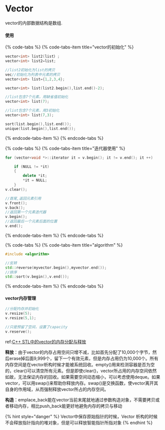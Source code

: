 # Vector

vector的内部数据结构是数组.

#### 使用

{% code-tabs %}
{% code-tabs-item title="vector的初始化" %}
```cpp
vector<int> list2(list）;
vector<int> list2=list;

//list2初始化为list的拷贝
vec//初始化为列表中元素的拷贝
vector<int> list={1,2,3,4};

vector<int> list(list2.begin(),list.end()-2);

//list包含7个元素，用缺省值初始化
vector<int> list(7);

//list包含7个元素，用3初始化
vector<int> list(7,3);

sort(list.begin(),list.end());
unique(list.begin(),list.end());
```
{% endcode-tabs-item %}
{% endcode-tabs %}

{% code-tabs %}
{% code-tabs-item title="迭代器使用" %}
```cpp
for (vector<void *>::iterator it = v.begin(); it != v.end(); it ++) 

    if (NULL != *it) 
    {
        delete *it; 
        *it = NULL;
    }
v.clear();

//首尾,返回元素引用
v.front();
v.back();
//返回第一个元素迭代器
v.begin();
//返回最后一个元素后面的位置
v.end();
```
{% endcode-tabs-item %}
{% endcode-tabs %}

{% code-tabs %}
{% code-tabs-item title="algorithm" %}
```cpp
#include <algorithm>  

//反转
std::reverse(myvector.begin(),myvector.end());   
//排序
std::sort(v.begin(),v.end());
```
{% endcode-tabs-item %}
{% endcode-tabs %}

#### vector内存管理

```cpp
//分配内存并初始化
v.resize(5);
v.resize(5,1);

//只是预留了空间，设置了capacity
v.reserve();
```

ref:[C++ STL中的vector的内存分配与释放](https://www.cnblogs.com/biyeymyhjob/archive/2012/09/12/2674004.html)

**释放**：由于vector的内存占用空间只增不减，比如首先分配了10,000个字节，然后erase掉后面9,999个，留下一个有效元素，但是内存占用仍为10,000个。所有内存空间是在vector析构时候才能被系统回收。empty\(\)用来检测容器是否为空的，clear\(\)可以清空所有元素。但是即使clear\(\)，vector所占用的内存空间依然如故，无法保证内存的回收。如果需要空间动态缩小，可以考虑使用deque。如果vector，可以用swap\(\)来帮助你释放内存。swap\(\)是交换函数，使vector离开其自身的作用域，从而强制释放vector所占的内存空间。

**构造**：emplace\_back能在vector当前末尾就地通过参数构造对象，不需要拷贝或者移动内存，相比push\_back能更好地避免内存的拷贝与移动



{% hint style="danger" %}
Vector中保存原始指针的时候，Vector 析构的时候不会释放指针指向的堆对象，但是可以释放智能指针所指对象
{% endhint %}

